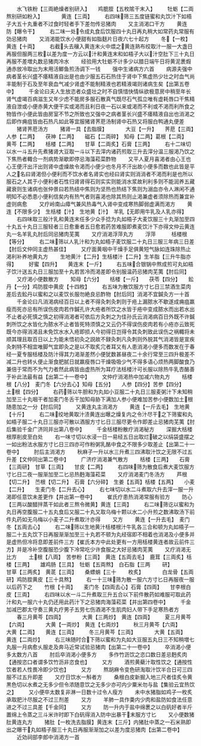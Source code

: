 <!-- { "loadSidebar": true } -->
　　水飞铁粉【三両絶燥者别研入】　　鸡膍胵【五枚隂干末入】
　　牡蛎【二両熬别研如粉入】　　　　黄连【三両】
　　右四味筛三五度链蜜和丸饮汁下如梧子大五十丸重者不过食时轻者手下差勿传忌猪肉
　　又主消渇口干方
　　黄连　　　防【曝令干】
　　右二味一处令成丸食后饮服四十丸日再丸稍大如常药丸常服有効忌猪肉
　　又消渇能饮水小便甜有如脂麸片日夜六七十起方
　　冬【一枚】　　黄连【十両】
　　右截头去穰入黄连末火中煨之黄连熟布绞取汁一服一大盏日再服但服两三枚以差为度一方云以汁和黄连末和如梧子大以汁空肚下三十丸日再服不差増丸数忌猪肉冷水
　　经验用大牡蛎不计多少以腊日端午日将黄泥褁煆通赤放冷取出为末用活鲫鱼煎汤调下一钱
　　强中生诸病方六首
　　病源夫强中病者茎长兴盛不痿精液自出是也由少服五石石热住于肾中下焦虚热少壮之时血气尚丰能制于石及至年衰血气减少肾虚不能制精液也若精液竭则诸病生矣【出第五卷中】
　　千金论曰夫人生放恣者众盛壮之时不自慎惜快情纵欲极意房中稍至年长肾气虚竭百病滋生又年少虑不能房多服石散真气既尽石气孤立唯有虚耗唇口干焦精液自泄或小便赤黄大便干实或渇而且利日夜一石以来或渇而不利或不渇而利所食之物皆作小便此皆由房室不节之所致也又强中之病者茎长兴盛不痿精液自出也消渇之后即作痈疽皆由石热凡如此等宜服猪肾荠苨汤制肾中石热又将服白鸭通丸便差
　　猪肾荠苨汤方
　　猪肾一具【去脂膜】　　　　大豆【一升】　　荠苨【三両】人参【二两】　　茯神【二两】　　磁石【二両碎】　知母【二两】葛根【二両】　　黄芩【二两】　　栝楼【二两】　　甘草【二両炙】石膏【三两】
　　右十二味切以水一斗五升先煮猪肾大豆取一斗以下去滓内诸药煎取三升去滓分温三服渇乃饮之下焦热者輙合一剂病势渐歇即停忌海藻菘菜酢物
　　又平人夏月喜渇者由心王也心王便汗出汗出则肾中虚燥故令渇而小便少也冬月不汗出故小便多而数也此皆是平人之名曰肾渇但小便利而不饮水者名肾实也经曰肾实则消消者不渇而利是也所以服石之人其于小便利者石性归肾肾得石则实实则能消水浆故利利多则不能润养五藏藏衰则生诸病也张仲景曰若热结中焦则为坚热也热结下焦则为溺血亦令人淋闲不通明知不必悉患小便利信矣内有热气者则喜渇也除其热则止渇兼虚者须除热而兼宜补虚则病愈
　　又疗岭南山瘴气兼风热毒气入肾中变成寒热脚弱虚满而渇方
　　黄连【不限多少】　生栝楼【汁】　生地黄【汁】　羊乳【无即用牛乳及人乳亦得】
　　右四味取三般汁乳和黄连末任多少众手捻为丸如梧子大麦饮服三十丸渐加至四十丸五十丸日三服轻者三日愈重者五日愈若药苦难服即煮麦饮汁下亦得文仲云黄连丸一名羊乳丸肘后同忌猪肉芜荑
　　又疗消渇浮萍丸方
　　浮萍　　　栝楼根【等分】
　　右二味筛以人乳汁和为丸如梧子麦饮服二十丸日三服三年病三日差【肘后文仲同主虚热甚佳】
　　又疗面黄咽中干燥手足俱黄短气脉如连珠除热止渇利补养地黄丸方
　　生地黄汁【二升】生栝楼汁【二升】生羊脂【三升牛脂亦得】
　　好蜜【四升】　　黄连末【一斤】
　　右五味合银锅中熬成煎可丸如梧子饮汁送五丸日三服加至十丸若苦冷而渇差即令别服温药忌猪肉芜荑【肘后同】
　　又疗渇小便数散方
　　知母【六分】　　栝楼【一斤】　　茯苓【四分】　　鈆丹【一分】鸡防胵中黄皮【十四枚】
　　右五味为散饮服方寸匕日三禁酒生菜肉差后去鈆丹以蜜和之以麦饮长服勿絶良忌酢物【肘后同】消渇不宜鍼灸方一十首
　　千金论曰凡消渇病经百日以上者不得灸刺灸刺则于疮上漏脓水不歇遂成痈疽羸瘦而死亦忌有所误伤皮肉若作鍼孔许大疮者所饮之水皆于疮中变成脓水而出若水出不止者必死慎之慎之初得消渇者可依后方灸刺之为佳孙氏云消渇病百日外既不许鍼刺所饮之水皆化为脓水不止者皆死特须慎之又云仍不得误伤皮肉若有小疮亦云致死既今亦得消渇且未免饮水水入疮即损人今初得日岂得令其灸刺致此误伤之祸輙将未顺其理且取百日以上为能未悟初灸之説故不録灸刺凡灸刺则外脱其气消渇皆是宣疾灸刺特不相宜唯脚气宜即灸之是以不取炙宂者耳又有人患消渇小便多而数发在于春经一夏专服栝楼及防汁得其力渇渐差然小便犹数甚昼夜二十余行常至三四升极差不减二升也转乆便止渐食肥腻日就羸瘦唇口干燥吸吸少气不得多语心烦热两脚酸食乃兼倍于常而不为气力者然此病皆由虚热所为耳疗法栝楼汁可长服以除热牛乳杏酪善于补此法最有益【出第二十一卷中】
　　文仲疗消渇热中加减六物丸方
　　栝楼根【八分】　麦门冬【六分去心】知母【五分】　　人参【四分】苦参【四分】　　土根【四分】
　　右药筛以牛胆和为丸如小豆服二十丸日三服麦粥汁下未知稍加至三十丸咽干者加麦门冬舌干加知母胁下满加人参小便难加苦参小便数加土根随患加之一分【肘后同】
　　又黄连丸主消渇方
　　黄连【一斤去毛】　生地黄【十斤】
　　右二味绞地黄取汁渍黄连出曝之燥复内之令汁尽干之下筛蜜和丸如梧子服二十丸日三服亦可散以酒服方寸匕日三服尽更令作即差止忌猪肉芜荑【肘后集验千金广济同并出第八卷中】
　　千金栝楼粉散疗消渇秘方
　　深掘大栝楼根厚削皮至白处
　　右一味寸切以水浸一日一易经五日出取烂破之以绢袋盛摆之一如出粉法水服方寸匕日三四亦可作粉粥乳酪中食之不限多少取差止【出第二十一卷中】
　　肘后主消渇方
　　秋麻子一升以水三升煮三四沸取汁饮之无限不过五升差【文仲同出第二卷中】
　　广济疗消渇兼气散方
　　栝楼【三两】　　石膏【三両研】　甘草【三両】　　甘皮【二两】
　　右四味筛为散食后煮大麦饮服方寸匕日二夜一服渐加至二匕忌热麪海藻菘菜
　　又疗消渇麦门冬汤方
　　芦根【切二升】　苎根【切二升】　石膏【六分碎】　生姜【五両】栝楼【五两】　　小麦【二升】　　生麦门冬【二升去心】
　　右七味切以水二斗煮取六升去滓一服一升渇即任意饮未差更作【并出第一卷中】
　　崔氏疗患热消渇常服有验方
　　防心【三两以酸醋拌蒸干如此者三熬令微黄】黄连【三両】
　　右二味筛讫以蜜和为丸日再空腹服二十五丸食后又服二十丸又取乌梅十颗以水二小升煎之数沸取汤下前件丸药如无乌梅以小麦子二升煮取汁亦得
　　又方
　　黄连【一升去毛】　麦门冬【五両去心】
　　右二味筛以生地黄汁栝楼根汁牛乳各三合和顿为丸如梧子一服二十五丸饮下日再服渐渐加至三十丸若不顿为丸经宿即不相着也消渇及小便多并是虚热但冷将息即差前件三方【崔氏本方中此处更有一方用栝楼黄连者故云前件三方】并是冷补空腹服恐少腹下冷常吃少许食服之大好忌猪肉芜荑
　　又疗消渇无比方
　　土根【八両】　苦参粉【三両】　黄连【五両去毛】　鹿茸【三両炙】栝楼【三两】　　雄鸡肠【三具】　牡蛎【五両熬】　白石脂【三两
　　研】　　　　甘草【三两炙】　黄茋【三両】　　桑螵蛸【三十
　　枚炙】　　　　白龙骨【五両研】鸡防胵黄皮【三十具熬】
　　右一十三味筛为散一服六方寸匕日再服夜一服以后药下之
　　竹根【十両】　　麦门冬【四両去心】石膏【四両】　　甘李根白皮【三両】
　　右四味以水一斗二升煮取三升五合以下前件散药如难服可取此药汁和丸一服六十丸仍还用此药汁下之忌猪肉海藻菘菜【并出第四卷中】
　　千金加减巴郡太守奏三黄丸疗男子五劳七伤酒渇不生肌肉妇人带下手足寒热者方
　　春三月黄芩【四両】　　　　大黄【三两炒】　黄连【四両】
　　夏三月黄芩【六両】　　　　大黄【一両炒】　黄连【七両炒】
　　秋三月黄芩【六両】　　　　大黄【二両】　　黄连【三両】
　　冬三月黄芩【三両】　　　　大黄【五両】　　黄连【二両炒】
　　右三味随时合下筛以蜜和为丸如大豆服五丸日三不知稍増七丸服一月病愈乆服走及奔马近常试验忌猪肉【出第二十一卷中】
　　卒消渇小便多太数方八首
　　肘后卒消渇小便多方
　　多作竹沥饮之恣口数日差忌麪炙肉【通按恣口者谓多饮竹沥非恣食也】
　　又方
　　酒煎黄蘗汁取性饮之【通按性饮者若人性畏冷即少饮也】
　　又方
　　熬胡麻令变色研淘取汁饮半合日可三四服不过五升即差
　　又疗日饮水一斛者方
　　桑根白皮新掘入地三尺者佳炙令黄黒色切以水煮之无多少但令浓随意饮之无多少亦可内少粟米勿与盐【集验云宜热饮之】
　　又小便卒太数复非淋一日数十过令人瘦方
　　未中水猪脂如鸡子一枚炙承取肥汁尽服之不过三剂差
　　又方
　　羊肺一具作羮内少肉和盐防如食法任意进之不过三具差【千金同】
　　又方
　　防一升内于盐中绵褁之以白矾好者半斤置绵上令蒸之三斗米许时即下白矾得消入防中出暴干末服方寸匕
　　又小便数猪肚黄连丸方
　　猪肚【一枚洗去脂膜】黄连末【三斤】内猪肚中蒸之一石米熟即出之曝干丸如梧子服三十丸日再服渐渐加之以差为度忌猪肉【出第二卷中】
　　近効祠部李郎中消渇方一首
